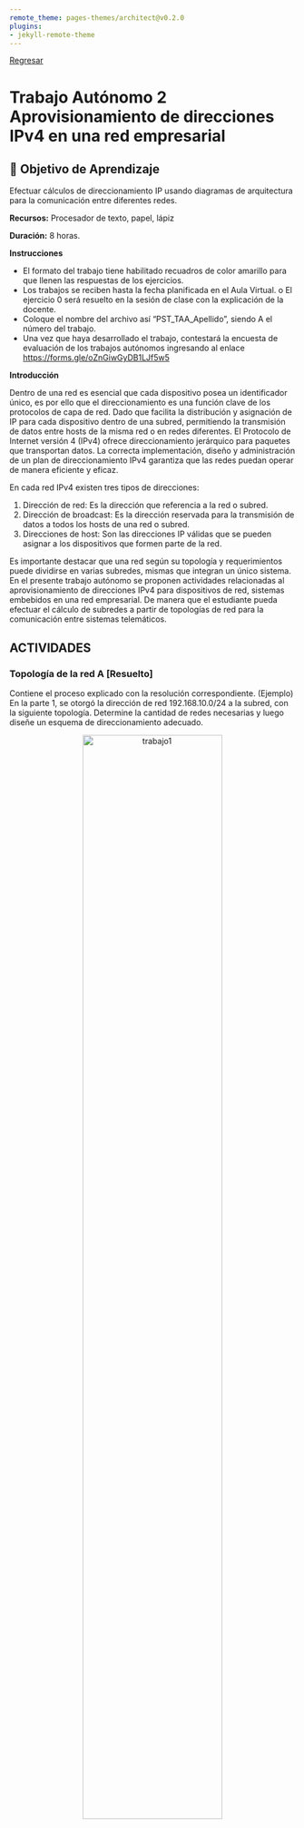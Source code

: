 ```yaml
---
remote_theme: pages-themes/architect@v0.2.0
plugins:
- jekyll-remote-theme
---
```


[Regresar](/Programacion-de-Sistemas-Telematicos/)

# Trabajo Autónomo 2 Aprovisionamiento de direcciones IPv4 en una red empresarial

## 🎯 Objetivo de Aprendizaje
Efectuar cálculos de direccionamiento IP usando diagramas de arquitectura para la comunicación entre diferentes redes.

**Recursos:** Procesador de texto, papel, lápiz

**Duración:**	8 horas.

**Instrucciones**

- El formato del trabajo tiene habilitado recuadros de color amarillo para que llenen las respuestas de los ejercicios.
- Los trabajos se reciben hasta la fecha planificada en el Aula Virtual.
o	El ejercicio 0 será resuelto en la sesión de clase con la explicación de la docente.
- Coloque el nombre del archivo así “PST_TAA_Apellido”, siendo A el número del trabajo.
- Una vez que haya desarrollado el trabajo, contestará la encuesta de evaluación de los trabajos autónomos ingresando al enlace https://forms.gle/oZnGiwGyDB1LJf5w5


**Introducción**

Dentro de una red es esencial que cada dispositivo posea un identificador único, es por ello que el direccionamiento es una función clave de los protocolos de capa de red. Dado que facilita la distribución y asignación de IP para cada dispositivo dentro de una subred, permitiendo la transmisión de datos entre hosts de la misma red o en redes diferentes. El Protocolo de Internet versión 4 (IPv4) ofrece direccionamiento jerárquico para paquetes que transportan datos. La correcta implementación, diseño y administración de un plan de direccionamiento IPv4 garantiza que las redes puedan operar de manera eficiente y eficaz. 

En cada red IPv4 existen tres tipos de direcciones: 
1.	Dirección de red: Es la dirección que referencia a la red o subred.
2. Dirección de broadcast: Es la dirección reservada para la transmisión de datos a todos los hosts de una red o subred. 
3.	Direcciones de host: Son las direcciones IP válidas que se pueden asignar a los dispositivos que formen parte de la red.

Es importante destacar que una red según su topología y requerimientos puede dividirse en varias subredes, mismas que integran un único sistema. 
En el presente trabajo autónomo se proponen actividades relacionadas al aprovisionamiento de direcciones IPv4 para dispositivos de red, sistemas embebidos en una red empresarial. De manera que el estudiante pueda efectuar el cálculo de subredes a partir de topologías de red para la comunicación entre sistemas telemáticos.


## ACTIVIDADES

### **Topología de la red A [Resuelto]**
Contiene el proceso explicado con la resolución correspondiente. (Ejemplo)
En la parte 1, se otorgó la dirección de red 192.168.10.0/24 a la subred, con la siguiente topología. Determine la cantidad de redes necesarias y luego diseñe un esquema de direccionamiento adecuado.

<p align="center">
  <img src="../imagenes/t.autonomo2_1.png" alt="trabajo1" width="70%">

<br>
<br>
Paso 1:	Determine la cantidad de subredes en la topología de la red A.

a)	¿Cuántas subredes hay? 2 subredes 

b)	¿Cuántos bits debe tomar prestados para crear la cantidad de subredes requeridas? 
1 bit para la primera subred y 6 bits para la segunda subred.
<br>
11111111.11111111.11111111.10000000 = 2<sup>1</sup>=2 subredes, 2<sup>7</sup>=128-2=126 hosts

11111111.11111111.11111111.11111100 = 2<sup>6</sup>=64 subredes, 2<sup>2</sup>=4-2=2 hosts
<br>
c)	¿Cuántas direcciones de host utilizables por subred se encuentran en este esquema de direccionamiento?

2<sup>7</sup>=128-2=126 hosts, 22=4-2=2 hosts

d)	¿Cuál es la máscara de subred nueva en formato decimal punteado?

255.255.255.128 - 255.255.255.252

e)	¿Cuántas subredes quedan disponibles para usar en el futuro?

192.168.10.132 - 192.168.10.255


Paso 2:	Registre la información de subred.
Complete la siguiente tabla con la información de la subred:
<br>
<style type="text/css">
.tg  {border-collapse:collapse;border-color:#9ABAD9;border-spacing:0;}
.tg td{background-color:#EBF5FF;border-color:#9ABAD9;border-style:solid;border-width:1px;color:#444;
  font-family:Arial, sans-serif;font-size:14px;overflow:hidden;padding:0px 0px;word-break:normal;}
.tg th{background-color:#409cff;border-color:#9ABAD9;border-style:solid;border-width:1px;color:#fff;
  font-family:Arial, sans-serif;font-size:14px;font-weight:normal;overflow:hidden;padding:0px 0px;word-break:normal;}
.tg .tg-c3ow{border-color:inherit;text-align:center;vertical-align:top}
.tg .tg-72fj{border-color:inherit;font-size:16px;font-weight:bold;text-align:center;vertical-align:middle}
</style>
<table class="tg">
<thead>
  <tr>
    <th class="tg-72fj">  Número de <br>subred   </th>
    <th class="tg-72fj">   <br>Dirección de <br>subred   <br></th>
    <th class="tg-72fj"><br>Primera dirección <br>de host utilizable   <br></th>
    <th class="tg-72fj">   Última dirección de <br>host utilizable   </th>
    <th class="tg-72fj">   Dirección de <br>broadcast   </th>
  </tr>
</thead>
<tbody>
  <tr>
    <td class="tg-c3ow">&nbsp;&nbsp;&nbsp;<br><span style="color:red">1</span>&nbsp;&nbsp;&nbsp;</td>
    <td class="tg-c3ow">&nbsp;&nbsp;&nbsp;<br><span style="color:red">192.168.10.0</span>&nbsp;&nbsp;&nbsp;</td>
    <td class="tg-c3ow">&nbsp;&nbsp;&nbsp;<br><span style="color:red">192.168.10.1</span>&nbsp;&nbsp;&nbsp;</td>
    <td class="tg-c3ow">&nbsp;&nbsp;&nbsp;<br><span style="color:red">192.168.10.126</span>&nbsp;&nbsp;&nbsp;</td>
    <td class="tg-c3ow">&nbsp;&nbsp;&nbsp;<br><span style="color:red">192.168.10.127</span>&nbsp;&nbsp;&nbsp;</td>
  </tr>
  <tr>
    <td class="tg-c3ow">&nbsp;&nbsp;&nbsp;<br><span style="color:red">2</span>&nbsp;&nbsp;&nbsp;</td>
    <td class="tg-c3ow">&nbsp;&nbsp;&nbsp;<br><span style="color:red">192.168.10.128</span>&nbsp;&nbsp;&nbsp;</td>
    <td class="tg-c3ow">&nbsp;&nbsp;&nbsp;<br><span style="color:red">192.168.10.129</span>&nbsp;&nbsp;&nbsp;</td>
    <td class="tg-c3ow">&nbsp;&nbsp;&nbsp;<br><span style="color:red">192.168.10.130</span>&nbsp;&nbsp;&nbsp;</td>
    <td class="tg-c3ow">&nbsp;&nbsp;&nbsp;<br><span style="color:red">192.168.10.131</span>&nbsp;&nbsp;&nbsp;</td>
  </tr>
</tbody>
</table>
<br>
<br>

### **Topología de la red B (20 puntos)** 
La topología de la red de la parte 1 se expandió para admitir el agregado del router R3 y la red complementaria, como se ilustra en la topología siguiente. Utilice la dirección de red 190.95.0.0/16 para proporcionar direcciones a los dispositivos de red y luego diseñe un nuevo esquema de direccionamiento para admitir el requisito de red adicional.


<p align="center">
  <img src="../imagenes/t.autonomo2_2.png" alt="trabajo1" width="90%">

Paso 1: Determine la cantidad de subredes en la topología de la red B.

a)	¿ Cuántas subredes existen y a qué tipo de clase pertenecen cada una?
     
b)	¿Cuántos bits debe tomar prestados para crear la cantidad de subredes requeridas? 
     
c)	¿Cuántas direcciones de host utilizables por subred se encuentran en este esquema de direccionamiento? 
     
d)	¿Cuál es la máscara de subred nueva en formato decimal punteado? 
     
e)	¿Cuántas subredes quedan disponibles para usar en el futuro? 
     

Paso 2: Registre la información de subred.
Complete la siguiente tabla con la información de la subred:
<br>
<style type="text/css">
.tg  {border-collapse:collapse;border-color:#9ABAD9;border-spacing:0;}
.tg td{background-color:#EBF5FF;border-color:#9ABAD9;border-style:solid;border-width:1px;color:#444;
  font-family:Arial, sans-serif;font-size:14px;overflow:hidden;padding:0px 0px;word-break:normal;}
.tg th{background-color:#409cff;border-color:#9ABAD9;border-style:solid;border-width:1px;color:#fff;
  font-family:Arial, sans-serif;font-size:14px;font-weight:normal;overflow:hidden;padding:0px 0px;word-break:normal;}
.tg .tg-c3ow{border-color:inherit;text-align:center;vertical-align:top}
.tg .tg-qiwj{border-color:inherit;color:#ffffff;font-size:16px;font-weight:bold;text-align:center;vertical-align:middle}
</style>
<table class="tg">
<thead>
  <tr>
    <th class="tg-qiwj">   <br>Número de<br> subred   </th>
    <th class="tg-qiwj">   <br>Dirección de<br> subred   </th>
    <th class="tg-qiwj">   <br>Primera dirección<br>de host utilizable   </th>
    <th class="tg-qiwj">   <br>Última dirección <br>de host utilizable   </th>
    <th class="tg-qiwj">   <br>Dirección de<br> broadcast   </th>
  </tr>
</thead>
<tbody>
  <tr>
    <td class="tg-c3ow">&nbsp;&nbsp;&nbsp;<br><span style="color:black">1</span>&nbsp;&nbsp;&nbsp;</td>
    <td class="tg-c3ow">&nbsp;&nbsp;&nbsp;<br><span style="color:black;background-color:#BFBFBF">     </span>&nbsp;&nbsp;&nbsp;</td>
    <td class="tg-c3ow">&nbsp;&nbsp;&nbsp;<br><span style="color:black;background-color:#BFBFBF">     </span>&nbsp;&nbsp;&nbsp;</td>
    <td class="tg-c3ow">&nbsp;&nbsp;&nbsp;<br><span style="color:black;background-color:#BFBFBF">     </span>&nbsp;&nbsp;&nbsp;</td>
    <td class="tg-c3ow">&nbsp;&nbsp;&nbsp;<br><span style="color:black;background-color:#BFBFBF">     </span>&nbsp;&nbsp;&nbsp;</td>
  </tr>
  <tr>
    <td class="tg-c3ow">&nbsp;&nbsp;&nbsp;<br><span style="color:black">2</span>&nbsp;&nbsp;&nbsp;</td>
    <td class="tg-c3ow">&nbsp;&nbsp;&nbsp;<br><span style="color:black;background-color:#BFBFBF">     </span>&nbsp;&nbsp;&nbsp;</td>
    <td class="tg-c3ow">&nbsp;&nbsp;&nbsp;<br><span style="color:black;background-color:#BFBFBF">     </span>&nbsp;&nbsp;&nbsp;</td>
    <td class="tg-c3ow">&nbsp;&nbsp;&nbsp;<br><span style="color:black;background-color:#BFBFBF">     </span>&nbsp;&nbsp;&nbsp;</td>
    <td class="tg-c3ow">&nbsp;&nbsp;&nbsp;<br><span style="color:black;background-color:#BFBFBF">     </span>&nbsp;&nbsp;&nbsp;</td>
  </tr>
  <tr>
    <td class="tg-c3ow">&nbsp;&nbsp;&nbsp;<br><span style="color:black">3</span>&nbsp;&nbsp;&nbsp;</td>
    <td class="tg-c3ow">&nbsp;&nbsp;&nbsp;<br><span style="color:black;background-color:#BFBFBF">     </span>&nbsp;&nbsp;&nbsp;</td>
    <td class="tg-c3ow">&nbsp;&nbsp;&nbsp;<br><span style="color:black;background-color:#BFBFBF">     </span>&nbsp;&nbsp;&nbsp;</td>
    <td class="tg-c3ow">&nbsp;&nbsp;&nbsp;<br><span style="color:black;background-color:#BFBFBF">     </span>&nbsp;&nbsp;&nbsp;</td>
    <td class="tg-c3ow">&nbsp;&nbsp;&nbsp;<br><span style="color:black;background-color:#BFBFBF">     </span>&nbsp;&nbsp;&nbsp;</td>
  </tr>
  <tr>
    <td class="tg-c3ow">&nbsp;&nbsp;&nbsp;<br><span style="color:black">4</span>&nbsp;&nbsp;&nbsp;</td>
    <td class="tg-c3ow">&nbsp;&nbsp;&nbsp;<br><span style="color:black;background-color:#BFBFBF">     </span>&nbsp;&nbsp;&nbsp;</td>
    <td class="tg-c3ow">&nbsp;&nbsp;&nbsp;<br><span style="color:black;background-color:#BFBFBF">     </span>&nbsp;&nbsp;&nbsp;</td>
    <td class="tg-c3ow">&nbsp;&nbsp;&nbsp;<br><span style="color:black;background-color:#BFBFBF">     </span>&nbsp;&nbsp;&nbsp;</td>
    <td class="tg-c3ow">&nbsp;&nbsp;&nbsp;<br><span style="color:black;background-color:#BFBFBF">     </span>&nbsp;&nbsp;&nbsp;</td>
  </tr>
  <tr>
    <td class="tg-c3ow">&nbsp;&nbsp;&nbsp;<br><span style="color:black">5</span>&nbsp;&nbsp;&nbsp;</td>
    <td class="tg-c3ow">&nbsp;&nbsp;&nbsp;<br><span style="color:black;background-color:#BFBFBF">     </span>&nbsp;&nbsp;&nbsp;</td>
    <td class="tg-c3ow">&nbsp;&nbsp;&nbsp;<br><span style="color:black;background-color:#BFBFBF">     </span>&nbsp;&nbsp;&nbsp;</td>
    <td class="tg-c3ow">&nbsp;&nbsp;&nbsp;<br><span style="color:black;background-color:#BFBFBF">     </span>&nbsp;&nbsp;&nbsp;</td>
    <td class="tg-c3ow">&nbsp;&nbsp;&nbsp;<br><span style="color:black;background-color:#BFBFBF">     </span>&nbsp;&nbsp;&nbsp;</td>
  </tr>
</tbody>
</table>
<br>

### **Topología de la red C (20 puntos)**

La topología volvió a cambiar con una LAN nueva agregada al R2 y un enlace redundante entre R1 y R3. Utilice la dirección de red 190.95.0.0/16 para proporcionar direcciones a los dispositivos de red. También proporcione un esquema de direcciones IP que admita estos dispositivos adicionales. Para esta topología, asigne una subred a cada red.

<p align="center">
  <img src="../imagenes/t.autonomo2_3.png" alt="trabajo1" width="80%">

**Paso 1:** Determine la cantidad de subredes en la topología de la red C.


- a.	¿Cuántas subredes existen y a qué tipo de clase pertenecen cada una?.
     

- b.	¿Cuántos bits debe tomar prestados para crear la cantidad de subredes requeridas?.

      
- c.	¿Cuántas direcciones de host utilizables por subred se encuentran en este esquema de direccionamiento?.

     
- d.	¿Cuál es la máscara de subred nueva en formato decimal punteado?. 
     

- e.	¿Cuántas subredes quedan disponibles para usar en el futuro?. 

 
Paso 2: Registre la información de subred.

<style type="text/css">
.tg  {border-collapse:collapse;border-color:#9ABAD9;border-spacing:0;}
.tg td{background-color:#EBF5FF;border-color:#9ABAD9;border-style:solid;border-width:1px;color:#444;
  font-family:Arial, sans-serif;font-size:14px;overflow:hidden;padding:10px 5px;word-break:normal;}
.tg th{background-color:#409cff;border-color:#9ABAD9;border-style:solid;border-width:1px;color:#fff;
  font-family:Arial, sans-serif;font-size:14px;font-weight:normal;overflow:hidden;padding:10px 5px;word-break:normal;}
.tg .tg-pb0m{border-color:inherit;text-align:center;vertical-align:bottom}
.tg .tg-23jf{border-color:inherit;color:#ffffff;font-size:16px;font-weight:bold;text-align:left;vertical-align:bottom}
.tg .tg-8d8j{text-align:center;vertical-align:bottom}
</style>
<table class="tg">
<thead>
  <tr>
    <th class="tg-23jf">Número de <br>subred   </th>
    <th class="tg-23jf">Dirección de <br>subred   </th>
    <th class="tg-23jf">   <br>Primera dirección <br>de host utilizable   </th>
    <th class="tg-23jf">   <br>Última dirección <br>de host utilizable   </th>
    <th class="tg-23jf">   <br>Dirección de <br>broadcast   </th>
  </tr>
</thead>
<tbody>
  <tr>
    <td class="tg-pb0m">&nbsp;&nbsp;&nbsp;<br><span style="color:black">1</span>&nbsp;&nbsp;&nbsp;</td>
    <td class="tg-pb0m">&nbsp;&nbsp;&nbsp;<br><span style="color:black;background-color:#BFBFBF">     </span>&nbsp;&nbsp;&nbsp;</td>
    <td class="tg-pb0m">&nbsp;&nbsp;&nbsp;<br><span style="color:black;background-color:#BFBFBF">     </span>&nbsp;&nbsp;&nbsp;</td>
    <td class="tg-pb0m">&nbsp;&nbsp;&nbsp;<br><span style="color:black;background-color:#BFBFBF">     </span>&nbsp;&nbsp;&nbsp;</td>
    <td class="tg-pb0m">&nbsp;&nbsp;&nbsp;<br><span style="color:black;background-color:#BFBFBF">     </span>&nbsp;&nbsp;&nbsp;</td>
  </tr>
  <tr>
    <td class="tg-pb0m">&nbsp;&nbsp;&nbsp;<br><span style="color:black">2</span>&nbsp;&nbsp;&nbsp;</td>
    <td class="tg-pb0m">&nbsp;&nbsp;&nbsp;<br><span style="color:black;background-color:#BFBFBF">     </span>&nbsp;&nbsp;&nbsp;</td>
    <td class="tg-pb0m">&nbsp;&nbsp;&nbsp;<br><span style="color:black;background-color:#BFBFBF">     </span>&nbsp;&nbsp;&nbsp;</td>
    <td class="tg-pb0m">&nbsp;&nbsp;&nbsp;<br><span style="color:black;background-color:#BFBFBF">     </span>&nbsp;&nbsp;&nbsp;</td>
    <td class="tg-pb0m">&nbsp;&nbsp;&nbsp;<br><span style="color:black;background-color:#BFBFBF">     </span>&nbsp;&nbsp;&nbsp;</td>
  </tr>
  <tr>
    <td class="tg-pb0m">&nbsp;&nbsp;&nbsp;<br><span style="color:black">3</span>&nbsp;&nbsp;&nbsp;</td>
    <td class="tg-pb0m">&nbsp;&nbsp;&nbsp;<br><span style="color:black;background-color:#BFBFBF">     </span>&nbsp;&nbsp;&nbsp;</td>
    <td class="tg-pb0m">&nbsp;&nbsp;&nbsp;<br><span style="color:black;background-color:#BFBFBF">     </span>&nbsp;&nbsp;&nbsp;</td>
    <td class="tg-pb0m">&nbsp;&nbsp;&nbsp;<br><span style="color:black;background-color:#BFBFBF">     </span>&nbsp;&nbsp;&nbsp;</td>
    <td class="tg-pb0m">&nbsp;&nbsp;&nbsp;<br><span style="color:black;background-color:#BFBFBF">     </span>&nbsp;&nbsp;&nbsp;</td>
  </tr>
  <tr>
    <td class="tg-pb0m">&nbsp;&nbsp;&nbsp;<br><span style="color:black">4</span>&nbsp;&nbsp;&nbsp;</td>
    <td class="tg-pb0m">&nbsp;&nbsp;&nbsp;<br><span style="color:black;background-color:#BFBFBF">     </span>&nbsp;&nbsp;&nbsp;</td>
    <td class="tg-pb0m">&nbsp;&nbsp;&nbsp;<br><span style="color:black;background-color:#BFBFBF">     </span>&nbsp;&nbsp;&nbsp;</td>
    <td class="tg-pb0m">&nbsp;&nbsp;&nbsp;<br><span style="color:black;background-color:#BFBFBF">     </span>&nbsp;&nbsp;&nbsp;</td>
    <td class="tg-pb0m">&nbsp;&nbsp;&nbsp;<br><span style="color:black;background-color:#BFBFBF">     </span>&nbsp;&nbsp;&nbsp;</td>
  </tr>
  <tr>
    <td class="tg-pb0m">&nbsp;&nbsp;&nbsp;<br><span style="color:black">5</span>&nbsp;&nbsp;&nbsp;</td>
    <td class="tg-pb0m">&nbsp;&nbsp;&nbsp;<br><span style="color:black;background-color:#BFBFBF">     </span>&nbsp;&nbsp;&nbsp;</td>
    <td class="tg-pb0m">&nbsp;&nbsp;&nbsp;<br><span style="color:black;background-color:#BFBFBF">     </span>&nbsp;&nbsp;&nbsp;</td>
    <td class="tg-pb0m">&nbsp;&nbsp;&nbsp;<br><span style="color:black;background-color:#BFBFBF">     </span>&nbsp;&nbsp;&nbsp;</td>
    <td class="tg-pb0m">&nbsp;&nbsp;&nbsp;<br><span style="color:black;background-color:#BFBFBF">     </span>&nbsp;&nbsp;&nbsp;</td>
  </tr>
  <tr>
    <td class="tg-8d8j">&nbsp;&nbsp;&nbsp;<br><span style="color:black">6</span>&nbsp;&nbsp;&nbsp;</td>
    <td class="tg-8d8j">&nbsp;&nbsp;&nbsp;<br><span style="color:black;background-color:#BFBFBF">     </span>&nbsp;&nbsp;&nbsp;</td>
    <td class="tg-8d8j">&nbsp;&nbsp;&nbsp;<br><span style="color:black;background-color:#BFBFBF">     </span>&nbsp;&nbsp;&nbsp;</td>
    <td class="tg-8d8j">&nbsp;&nbsp;&nbsp;<br><span style="color:black;background-color:#BFBFBF">     </span>&nbsp;&nbsp;&nbsp;</td>
    <td class="tg-8d8j">&nbsp;&nbsp;&nbsp;<br><span style="color:black;background-color:#BFBFBF">     </span>&nbsp;&nbsp;&nbsp;</td>
  </tr>
</tbody>
</table>

Paso 3: Asignar direcciones a los dispositivos de red en las subredes.

a) Complete la siguiente tabla con las direcciones IP y las máscaras de subred para las interfaces del router:

<style type="text/css">
.tg  {border-collapse:collapse;border-color:#9ABAD9;border-spacing:0;}
.tg td{background-color:#EBF5FF;border-color:#9ABAD9;border-style:solid;border-width:1px;color:#444;
  font-family:Arial, sans-serif;font-size:14px;overflow:hidden;padding:10px 5px;word-break:normal;}
.tg th{background-color:#409cff;border-color:#9ABAD9;border-style:solid;border-width:1px;color:#fff;
  font-family:Arial, sans-serif;font-size:14px;font-weight:normal;overflow:hidden;padding:10px 5px;word-break:normal;}
.tg .tg-bhg3{border-color:#3166ff;color:#ffffff;font-size:16px;font-weight:bold;text-align:center;vertical-align:middle}
.tg .tg-rbd8{border-color:#3166ff;text-align:center;vertical-align:bottom}
.tg .tg-s4wa{border-color:#3166ff;text-align:center;vertical-align:middle}
.tg .tg-bidy{border-color:#3166ff;text-align:center;vertical-align:top}
</style>
<table class="tg">
<thead>
  <tr>
    <th class="tg-bhg3">   <br>Dispositivo   </th>
    <th class="tg-bhg3">   <br>Interfaz   </th>
    <th class="tg-bhg3">   <br>Dirección IP   </th>
    <th class="tg-bhg3">   <br>Máscara de <br>subred   </th>
    <th class="tg-bhg3">   <br>Dirección de <br>broadcast   </th>
  </tr>
</thead>
<tbody>
  <tr>
    <td class="tg-s4wa" rowspan="3">&nbsp;&nbsp;&nbsp;<br><span style="color:black">R1</span>&nbsp;&nbsp;&nbsp;</td>
    <td class="tg-s4wa">&nbsp;&nbsp;&nbsp;<br><span style="color:black">GigabitEthernet 0/1</span>&nbsp;&nbsp;&nbsp;</td>
    <td class="tg-rbd8">&nbsp;&nbsp;&nbsp;<br><span style="color:black;background-color:#BFBFBF">     </span>&nbsp;&nbsp;&nbsp;</td>
    <td class="tg-rbd8">&nbsp;&nbsp;&nbsp;<br><span style="color:black;background-color:#BFBFBF">     </span>&nbsp;&nbsp;&nbsp;</td>
    <td class="tg-rbd8">&nbsp;&nbsp;&nbsp;<br><span style="color:black;background-color:#BFBFBF">     </span>&nbsp;&nbsp;&nbsp;</td>
  </tr>
  <tr>
    <td class="tg-s4wa">&nbsp;&nbsp;&nbsp;<br><span style="color:black">Serial 0/0/0</span>&nbsp;&nbsp;&nbsp;</td>
    <td class="tg-rbd8">&nbsp;&nbsp;&nbsp;<br><span style="color:black;background-color:#BFBFBF">     </span>&nbsp;&nbsp;&nbsp;</td>
    <td class="tg-rbd8">&nbsp;&nbsp;&nbsp;<br><span style="color:black;background-color:#BFBFBF">     </span>&nbsp;&nbsp;&nbsp;</td>
    <td class="tg-rbd8">&nbsp;&nbsp;&nbsp;<br><span style="color:black;background-color:#BFBFBF">     </span>&nbsp;&nbsp;&nbsp;</td>
  </tr>
  <tr>
    <td class="tg-s4wa">&nbsp;&nbsp;&nbsp;<br><span style="color:black">Serial 0/0/1</span>&nbsp;&nbsp;&nbsp;</td>
    <td class="tg-rbd8">&nbsp;&nbsp;&nbsp;<br><span style="color:black;background-color:#BFBFBF">     </span>&nbsp;&nbsp;&nbsp;</td>
    <td class="tg-rbd8">&nbsp;&nbsp;&nbsp;<br><span style="color:black;background-color:#BFBFBF">     </span>&nbsp;&nbsp;&nbsp;</td>
    <td class="tg-rbd8">&nbsp;&nbsp;&nbsp;<br><span style="color:black;background-color:#BFBFBF">     </span>&nbsp;&nbsp;&nbsp;</td>
  </tr>
  <tr>
    <td class="tg-s4wa" rowspan="3">&nbsp;&nbsp;&nbsp;<br><span style="color:black">R2</span>&nbsp;&nbsp;&nbsp;</td>
    <td class="tg-s4wa">&nbsp;&nbsp;&nbsp;<br><span style="color:black">GigabitEthernet 0/1</span>&nbsp;&nbsp;&nbsp;</td>
    <td class="tg-rbd8">&nbsp;&nbsp;&nbsp;<br><span style="color:black;background-color:#BFBFBF">     </span>&nbsp;&nbsp;&nbsp;</td>
    <td class="tg-rbd8">&nbsp;&nbsp;&nbsp;<br><span style="color:black;background-color:#BFBFBF">     </span>&nbsp;&nbsp;&nbsp;</td>
    <td class="tg-rbd8">&nbsp;&nbsp;&nbsp;<br><span style="color:black;background-color:#BFBFBF">     </span>&nbsp;&nbsp;&nbsp;</td>
  </tr>
  <tr>
    <td class="tg-s4wa">&nbsp;&nbsp;&nbsp;<br><span style="color:black">Serial 0/0/0</span>&nbsp;&nbsp;&nbsp;</td>
    <td class="tg-rbd8">&nbsp;&nbsp;&nbsp;<br><span style="color:black;background-color:#BFBFBF">     </span>&nbsp;&nbsp;&nbsp;</td>
    <td class="tg-rbd8">&nbsp;&nbsp;&nbsp;<br><span style="color:black;background-color:#BFBFBF">     </span>&nbsp;&nbsp;&nbsp;</td>
    <td class="tg-rbd8">&nbsp;&nbsp;&nbsp;<br><span style="color:black;background-color:#BFBFBF">     </span>&nbsp;&nbsp;&nbsp;</td>
  </tr>
  <tr>
    <td class="tg-s4wa">&nbsp;&nbsp;&nbsp;<br><span style="color:black">Serial 0/0/1</span>&nbsp;&nbsp;&nbsp;</td>
    <td class="tg-rbd8">&nbsp;&nbsp;&nbsp;<br><span style="color:black;background-color:#BFBFBF">     </span>&nbsp;&nbsp;&nbsp;</td>
    <td class="tg-rbd8">&nbsp;&nbsp;&nbsp;<br><span style="color:black;background-color:#BFBFBF">     </span>&nbsp;&nbsp;&nbsp;</td>
    <td class="tg-rbd8">&nbsp;&nbsp;&nbsp;<br><span style="color:black;background-color:#BFBFBF">     </span>&nbsp;&nbsp;&nbsp;</td>
  </tr>
  <tr>
    <td class="tg-s4wa" rowspan="3">&nbsp;&nbsp;&nbsp;<br><span style="color:black">R3</span>&nbsp;&nbsp;&nbsp;</td>
    <td class="tg-s4wa">&nbsp;&nbsp;&nbsp;<br><span style="color:black">GigabitEthernet 0/1</span>&nbsp;&nbsp;&nbsp;</td>
    <td class="tg-rbd8">&nbsp;&nbsp;&nbsp;<br><span style="color:black;background-color:#BFBFBF">     </span>&nbsp;&nbsp;&nbsp;</td>
    <td class="tg-rbd8">&nbsp;&nbsp;&nbsp;<br><span style="color:black;background-color:#BFBFBF">     </span>&nbsp;&nbsp;&nbsp;</td>
    <td class="tg-bidy"></td>
  </tr>
  <tr>
    <td class="tg-s4wa">&nbsp;&nbsp;&nbsp;<br><span style="color:black">Serial 0/0/0</span>&nbsp;&nbsp;&nbsp;</td>
    <td class="tg-rbd8">&nbsp;&nbsp;&nbsp;<br><span style="color:black;background-color:#BFBFBF">     </span>&nbsp;&nbsp;&nbsp;</td>
    <td class="tg-rbd8">&nbsp;&nbsp;&nbsp;<br><span style="color:black;background-color:#BFBFBF">     </span>&nbsp;&nbsp;&nbsp;</td>
    <td class="tg-bidy"></td>
  </tr>
  <tr>
    <td class="tg-s4wa">&nbsp;&nbsp;&nbsp;<br><span style="color:black">Serial 0/0/1</span>&nbsp;&nbsp;&nbsp;</td>
    <td class="tg-rbd8">&nbsp;&nbsp;&nbsp;<br><span style="color:black;background-color:#BFBFBF">     </span>&nbsp;&nbsp;&nbsp;</td>
    <td class="tg-rbd8">&nbsp;&nbsp;&nbsp;<br><span style="color:black;background-color:#BFBFBF">     </span>&nbsp;&nbsp;&nbsp;</td>
    <td class="tg-bidy"></td>
  </tr>
</tbody>
</table>


b.	Complete la tabla siguiente con las direcciones IP y las máscaras de subred para los dispositivos en la LAN, como se muestra en la topología.


<style type="text/css">
.tg  {border-collapse:collapse;border-color:#9ABAD9;border-spacing:0;}
.tg td{background-color:#EBF5FF;border-color:#9ABAD9;border-style:solid;border-width:1px;color:#444;
  font-family:Arial, sans-serif;font-size:14px;overflow:hidden;padding:10px 5px;word-break:normal;}
.tg th{background-color:#409cff;border-color:#9ABAD9;border-style:solid;border-width:1px;color:#fff;
  font-family:Arial, sans-serif;font-size:14px;font-weight:normal;overflow:hidden;padding:10px 5px;word-break:normal;}
.tg .tg-70h3{border-color:#3166ff;font-weight:bold;text-align:center;vertical-align:middle}
.tg .tg-bhg3{border-color:#3166ff;color:#ffffff;font-size:16px;font-weight:bold;text-align:center;vertical-align:middle}
.tg .tg-s4wa{border-color:#3166ff;text-align:center;vertical-align:middle}
</style>
<table class="tg">
<thead>
  <tr>
    <th class="tg-bhg3">   <br>Dispositivo   </th>
    <th class="tg-bhg3">   <br>Interfaz   </th>
    <th class="tg-bhg3">   <br>Dirección IP   </th>
    <th class="tg-bhg3">   <br>Máscara de<br>subred   </th>
    <th class="tg-bhg3">   <br>Gateway<br> predeterminado   </th>
  </tr>
</thead>
<tbody>
  <tr>
    <td class="tg-70h3">&nbsp;&nbsp;&nbsp;<br><span style="color:black">PC-A</span>&nbsp;&nbsp;&nbsp;</td>
    <td class="tg-70h3">&nbsp;&nbsp;&nbsp;<br><span style="color:black">NIC</span>&nbsp;&nbsp;&nbsp;</td>
    <td class="tg-s4wa">&nbsp;&nbsp;&nbsp;<br><span style="color:black;background-color:#BFBFBF">     </span>&nbsp;&nbsp;&nbsp;</td>
    <td class="tg-s4wa">&nbsp;&nbsp;&nbsp;<br><span style="color:black;background-color:#BFBFBF">     </span>&nbsp;&nbsp;&nbsp;</td>
    <td class="tg-s4wa">&nbsp;&nbsp;&nbsp;<br><span style="color:black;background-color:#BFBFBF">     </span>&nbsp;&nbsp;&nbsp;</td>
  </tr>
  <tr>
    <td class="tg-70h3">&nbsp;&nbsp;&nbsp;<br><span style="color:black">PC-B</span>&nbsp;&nbsp;&nbsp;</td>
    <td class="tg-70h3">&nbsp;&nbsp;&nbsp;<br><span style="color:black">NIC</span>&nbsp;&nbsp;&nbsp;</td>
    <td class="tg-s4wa">&nbsp;&nbsp;&nbsp;<br><span style="color:black;background-color:#BFBFBF">     </span>&nbsp;&nbsp;&nbsp;</td>
    <td class="tg-s4wa">&nbsp;&nbsp;&nbsp;<br><span style="color:black;background-color:#BFBFBF">     </span>&nbsp;&nbsp;&nbsp;</td>
    <td class="tg-s4wa">&nbsp;&nbsp;&nbsp;<br><span style="color:black;background-color:#BFBFBF">     </span>&nbsp;&nbsp;&nbsp;</td>
  </tr>
  <tr>
    <td class="tg-70h3">&nbsp;&nbsp;&nbsp;<br><span style="color:black">S1</span>&nbsp;&nbsp;&nbsp;</td>
    <td class="tg-70h3">&nbsp;&nbsp;&nbsp;<br><span style="color:black">VLAN 1</span>&nbsp;&nbsp;&nbsp;</td>
    <td class="tg-s4wa">&nbsp;&nbsp;&nbsp;<br><span style="color:black;background-color:#BFBFBF">     </span>&nbsp;&nbsp;&nbsp;</td>
    <td class="tg-s4wa">&nbsp;&nbsp;&nbsp;<br><span style="color:black;background-color:#BFBFBF">     </span>&nbsp;&nbsp;&nbsp;</td>
    <td class="tg-s4wa">&nbsp;&nbsp;&nbsp;<br><span style="color:black;background-color:#BFBFBF">     </span>&nbsp;&nbsp;&nbsp;</td>
  </tr>
  <tr>
    <td class="tg-70h3">&nbsp;&nbsp;&nbsp;<br><span style="color:black">PC-C</span>&nbsp;&nbsp;&nbsp;</td>
    <td class="tg-70h3">&nbsp;&nbsp;&nbsp;<br><span style="color:black">NIC</span>&nbsp;&nbsp;&nbsp;</td>
    <td class="tg-s4wa">&nbsp;&nbsp;&nbsp;<br><span style="color:black;background-color:#BFBFBF">     </span>&nbsp;&nbsp;&nbsp;</td>
    <td class="tg-s4wa">&nbsp;&nbsp;&nbsp;<br><span style="color:black;background-color:#BFBFBF">     </span>&nbsp;&nbsp;&nbsp;</td>
    <td class="tg-s4wa">&nbsp;&nbsp;&nbsp;<br><span style="color:black;background-color:#BFBFBF">     </span>&nbsp;&nbsp;&nbsp;</td>
  </tr>
  <tr>
    <td class="tg-70h3">&nbsp;&nbsp;&nbsp;<br><span style="color:black">PC-D</span>&nbsp;&nbsp;&nbsp;</td>
    <td class="tg-70h3">&nbsp;&nbsp;&nbsp;<br><span style="color:black">NIC</span>&nbsp;&nbsp;&nbsp;</td>
    <td class="tg-s4wa">&nbsp;&nbsp;&nbsp;<br><span style="color:black;background-color:#BFBFBF">     </span>&nbsp;&nbsp;&nbsp;</td>
    <td class="tg-s4wa">&nbsp;&nbsp;&nbsp;<br><span style="color:black;background-color:#BFBFBF">     </span>&nbsp;&nbsp;&nbsp;</td>
    <td class="tg-s4wa">&nbsp;&nbsp;&nbsp;<br><span style="color:black;background-color:#BFBFBF">     </span>&nbsp;&nbsp;&nbsp;</td>
  </tr>
  <tr>
    <td class="tg-70h3">&nbsp;&nbsp;&nbsp;<br><span style="color:black">S2</span>&nbsp;&nbsp;&nbsp;</td>
    <td class="tg-70h3">&nbsp;&nbsp;&nbsp;<br><span style="color:black">VLAN 1</span>&nbsp;&nbsp;&nbsp;</td>
    <td class="tg-s4wa">&nbsp;&nbsp;&nbsp;<br><span style="color:black;background-color:#BFBFBF">     </span>&nbsp;&nbsp;&nbsp;</td>
    <td class="tg-s4wa">&nbsp;&nbsp;&nbsp;<br><span style="color:black;background-color:#BFBFBF">     </span>&nbsp;&nbsp;&nbsp;</td>
    <td class="tg-s4wa">&nbsp;&nbsp;&nbsp;<br><span style="color:black;background-color:#BFBFBF">     </span>&nbsp;&nbsp;&nbsp;</td>
  </tr>
  <tr>
    <td class="tg-70h3">&nbsp;&nbsp;&nbsp;<br><span style="color:black">PC-E</span>&nbsp;&nbsp;&nbsp;</td>
    <td class="tg-70h3">&nbsp;&nbsp;&nbsp;<br><span style="color:black">NIC</span>&nbsp;&nbsp;&nbsp;</td>
    <td class="tg-s4wa">&nbsp;&nbsp;&nbsp;<br><span style="color:black;background-color:#BFBFBF">     </span>&nbsp;&nbsp;&nbsp;</td>
    <td class="tg-s4wa">&nbsp;&nbsp;&nbsp;<br><span style="color:black;background-color:#BFBFBF">     </span>&nbsp;&nbsp;&nbsp;</td>
    <td class="tg-s4wa">&nbsp;&nbsp;&nbsp;<br><span style="color:black;background-color:#BFBFBF">     </span>&nbsp;&nbsp;&nbsp;</td>
  </tr>
  <tr>
    <td class="tg-70h3">&nbsp;&nbsp;&nbsp;<br><span style="color:black">PC-F</span>&nbsp;&nbsp;&nbsp;</td>
    <td class="tg-70h3">&nbsp;&nbsp;&nbsp;<br><span style="color:black">NIC</span>&nbsp;&nbsp;&nbsp;</td>
    <td class="tg-s4wa">&nbsp;&nbsp;&nbsp;<br><span style="color:black;background-color:#BFBFBF">     </span>&nbsp;&nbsp;&nbsp;</td>
    <td class="tg-s4wa">&nbsp;&nbsp;&nbsp;<br><span style="color:black;background-color:#BFBFBF">     </span>&nbsp;&nbsp;&nbsp;</td>
    <td class="tg-s4wa">&nbsp;&nbsp;&nbsp;<br><span style="color:black;background-color:#BFBFBF">     </span>&nbsp;&nbsp;&nbsp;</td>
  </tr>
  <tr>
    <td class="tg-70h3">&nbsp;&nbsp;&nbsp;<br><span style="color:black">S3</span>&nbsp;&nbsp;&nbsp;</td>
    <td class="tg-70h3">&nbsp;&nbsp;&nbsp;<br><span style="color:black">VLAN 1</span>&nbsp;&nbsp;&nbsp;</td>
    <td class="tg-s4wa">&nbsp;&nbsp;&nbsp;<br><span style="color:black;background-color:#BFBFBF">     </span>&nbsp;&nbsp;&nbsp;</td>
    <td class="tg-s4wa">&nbsp;&nbsp;&nbsp;<br><span style="color:black;background-color:#BFBFBF">     </span>&nbsp;&nbsp;&nbsp;</td>
    <td class="tg-s4wa">&nbsp;&nbsp;&nbsp;<br><span style="color:black;background-color:#BFBFBF">     </span>&nbsp;&nbsp;&nbsp;</td>
  </tr>
</tbody>
</table>
First row is a table header 


Paso 4: Análisis

- a.	En caso que la conexión falle entre R3 y R2, ¿es posible seguir enviando información?. Argumente su respuesta.
     
- b.	En caso la conexión falle entre R2 y S2, ¿PC-C y PC-D pueden seguir comunicándose?. Argumente su respuesta.


### **Topología de la red D (30 puntos)** 
Utilice la dirección de red 192.170.0.0/16 para proporcionar las direcciones en el diagrama mostrado.
   
<p align="center">
  <img src="../imagenes/t.autonomo2_2.png" alt="trabajo1" width="80%">

Paso 1: Determine la cantidad de subredes en la topología de la red D.

a.	¿Cuántas subredes hay? 

     
b.	¿Cuántos bits debe tomar prestados para crear la cantidad de subredes requeridas? 

     
c.	¿Cuántas direcciones de host utilizables por subred se encuentran en este esquema de direccionamiento? 

     
d.	¿Cuál es la máscara de subred nueva en formato decimal punteado?

     
e.	¿Cuántas subredes quedan disponibles para usar en el futuro? 
     

Paso 2: Registre la información de subred.
Complete la siguiente tabla con la información de la subred.

<style type="text/css">
.tg  {border-collapse:collapse;border-color:#9ABAD9;border-spacing:0;}
.tg td{background-color:#EBF5FF;border-color:#9ABAD9;border-style:solid;border-width:1px;color:#444;
  font-family:Arial, sans-serif;font-size:14px;overflow:hidden;padding:10px 5px;word-break:normal;}
.tg th{background-color:#409cff;border-color:#9ABAD9;border-style:solid;border-width:1px;color:#fff;
  font-family:Arial, sans-serif;font-size:14px;font-weight:normal;overflow:hidden;padding:10px 5px;word-break:normal;}
.tg .tg-merh{border-color:#3166ff;font-weight:bold;text-align:center;vertical-align:bottom}
.tg .tg-bhg3{border-color:#3166ff;color:#ffffff;font-size:16px;font-weight:bold;text-align:center;vertical-align:middle}
.tg .tg-rbd8{border-color:#3166ff;text-align:center;vertical-align:bottom}
</style>
<table class="tg">
<thead>
  <tr>
    <th class="tg-bhg3">   <br>Número de<br> subred   </th>
    <th class="tg-bhg3">   <br>Dirección de <br>subred   </th>
    <th class="tg-bhg3">   <br>Primera dirección <br>de host utilizable   </th>
    <th class="tg-bhg3">   <br>Última dirección <br>de host utilizable   </th>
    <th class="tg-bhg3">   <br>Dirección de <br>broadcast   </th>
  </tr>
</thead>
<tbody>
  <tr>
    <td class="tg-merh">&nbsp;&nbsp;&nbsp;<br><span style="color:black">1</span>&nbsp;&nbsp;&nbsp;</td>
    <td class="tg-merh">&nbsp;&nbsp;&nbsp;<br><span style="color:black;background-color:#BFBFBF">     </span>&nbsp;&nbsp;&nbsp;</td>
    <td class="tg-rbd8">&nbsp;&nbsp;&nbsp;<br><span style="color:black;background-color:#BFBFBF">     </span>&nbsp;&nbsp;&nbsp;</td>
    <td class="tg-rbd8">&nbsp;&nbsp;&nbsp;<br><span style="color:black;background-color:#BFBFBF">     </span>&nbsp;&nbsp;&nbsp;</td>
    <td class="tg-rbd8">&nbsp;&nbsp;&nbsp;<br><span style="color:black;background-color:#BFBFBF">     </span>&nbsp;&nbsp;&nbsp;</td>
  </tr>
  <tr>
    <td class="tg-merh">&nbsp;&nbsp;&nbsp;<br><span style="color:black">2</span>&nbsp;&nbsp;&nbsp;</td>
    <td class="tg-merh">&nbsp;&nbsp;&nbsp;<br><span style="color:black;background-color:#BFBFBF">     </span>&nbsp;&nbsp;&nbsp;</td>
    <td class="tg-rbd8">&nbsp;&nbsp;&nbsp;<br><span style="color:black;background-color:#BFBFBF">     </span>&nbsp;&nbsp;&nbsp;</td>
    <td class="tg-rbd8">&nbsp;&nbsp;&nbsp;<br><span style="color:black;background-color:#BFBFBF">     </span>&nbsp;&nbsp;&nbsp;</td>
    <td class="tg-rbd8">&nbsp;&nbsp;&nbsp;<br><span style="color:black;background-color:#BFBFBF">     </span>&nbsp;&nbsp;&nbsp;</td>
  </tr>
  <tr>
    <td class="tg-merh">&nbsp;&nbsp;&nbsp;<br><span style="color:black">3</span>&nbsp;&nbsp;&nbsp;</td>
    <td class="tg-merh">&nbsp;&nbsp;&nbsp;<br><span style="color:black;background-color:#BFBFBF">     </span>&nbsp;&nbsp;&nbsp;</td>
    <td class="tg-rbd8">&nbsp;&nbsp;&nbsp;<br><span style="color:black;background-color:#BFBFBF">     </span>&nbsp;&nbsp;&nbsp;</td>
    <td class="tg-rbd8">&nbsp;&nbsp;&nbsp;<br><span style="color:black;background-color:#BFBFBF">     </span>&nbsp;&nbsp;&nbsp;</td>
    <td class="tg-rbd8">&nbsp;&nbsp;&nbsp;<br><span style="color:black;background-color:#BFBFBF">     </span>&nbsp;&nbsp;&nbsp;</td>
  </tr>
  <tr>
    <td class="tg-merh">&nbsp;&nbsp;&nbsp;<br><span style="color:black">4</span>&nbsp;&nbsp;&nbsp;</td>
    <td class="tg-merh">&nbsp;&nbsp;&nbsp;<br><span style="color:black;background-color:#BFBFBF">     </span>&nbsp;&nbsp;&nbsp;</td>
    <td class="tg-rbd8">&nbsp;&nbsp;&nbsp;<br><span style="color:black;background-color:#BFBFBF">     </span>&nbsp;&nbsp;&nbsp;</td>
    <td class="tg-rbd8">&nbsp;&nbsp;&nbsp;<br><span style="color:black;background-color:#BFBFBF">     </span>&nbsp;&nbsp;&nbsp;</td>
    <td class="tg-rbd8">&nbsp;&nbsp;&nbsp;<br><span style="color:black;background-color:#BFBFBF">     </span>&nbsp;&nbsp;&nbsp;</td>
  </tr>
  <tr>
    <td class="tg-merh">&nbsp;&nbsp;&nbsp;<br><span style="color:black">5</span>&nbsp;&nbsp;&nbsp;</td>
    <td class="tg-merh">&nbsp;&nbsp;&nbsp;<br><span style="color:black;background-color:#BFBFBF">     </span>&nbsp;&nbsp;&nbsp;</td>
    <td class="tg-rbd8">&nbsp;&nbsp;&nbsp;<br><span style="color:black;background-color:#BFBFBF">     </span>&nbsp;&nbsp;&nbsp;</td>
    <td class="tg-rbd8">&nbsp;&nbsp;&nbsp;<br><span style="color:black;background-color:#BFBFBF">     </span>&nbsp;&nbsp;&nbsp;</td>
    <td class="tg-rbd8">&nbsp;&nbsp;&nbsp;<br><span style="color:black;background-color:#BFBFBF">     </span>&nbsp;&nbsp;&nbsp;</td>
  </tr>
  <tr>
    <td class="tg-merh">&nbsp;&nbsp;&nbsp;<br><span style="color:black">6</span>&nbsp;&nbsp;&nbsp;</td>
    <td class="tg-merh">&nbsp;&nbsp;&nbsp;<br><span style="color:black;background-color:#BFBFBF">     </span>&nbsp;&nbsp;&nbsp;</td>
    <td class="tg-rbd8">&nbsp;&nbsp;&nbsp;<br><span style="color:black;background-color:#BFBFBF">     </span>&nbsp;&nbsp;&nbsp;</td>
    <td class="tg-rbd8">&nbsp;&nbsp;&nbsp;<br><span style="color:black;background-color:#BFBFBF">     </span>&nbsp;&nbsp;&nbsp;</td>
    <td class="tg-rbd8">&nbsp;&nbsp;&nbsp;<br><span style="color:black;background-color:#BFBFBF">     </span>&nbsp;&nbsp;&nbsp;</td>
  </tr>
  <tr>
    <td class="tg-merh">&nbsp;&nbsp;&nbsp;<br><span style="color:black">7</span>&nbsp;&nbsp;&nbsp;</td>
    <td class="tg-merh">&nbsp;&nbsp;&nbsp;<br><span style="color:black;background-color:#BFBFBF">     </span>&nbsp;&nbsp;&nbsp;</td>
    <td class="tg-rbd8">&nbsp;&nbsp;&nbsp;<br><span style="color:black;background-color:#BFBFBF">     </span>&nbsp;&nbsp;&nbsp;</td>
    <td class="tg-rbd8">&nbsp;&nbsp;&nbsp;<br><span style="color:black;background-color:#BFBFBF">     </span>&nbsp;&nbsp;&nbsp;</td>
    <td class="tg-rbd8">&nbsp;&nbsp;&nbsp;<br><span style="color:black;background-color:#BFBFBF">     </span>&nbsp;&nbsp;&nbsp;</td>
  </tr>
  <tr>
    <td class="tg-merh">&nbsp;&nbsp;&nbsp;<br><span style="color:black">8</span>&nbsp;&nbsp;&nbsp;</td>
    <td class="tg-merh">&nbsp;&nbsp;&nbsp;<br><span style="color:black;background-color:#BFBFBF">     </span>&nbsp;&nbsp;&nbsp;</td>
    <td class="tg-rbd8">&nbsp;&nbsp;&nbsp;<br><span style="color:black;background-color:#BFBFBF">     </span>&nbsp;&nbsp;&nbsp;</td>
    <td class="tg-rbd8">&nbsp;&nbsp;&nbsp;<br><span style="color:black;background-color:#BFBFBF">     </span>&nbsp;&nbsp;&nbsp;</td>
    <td class="tg-rbd8">&nbsp;&nbsp;&nbsp;<br><span style="color:black;background-color:#BFBFBF">     </span>&nbsp;&nbsp;&nbsp;</td>
  </tr>
  <tr>
    <td class="tg-merh">&nbsp;&nbsp;&nbsp;<br><span style="color:black">9</span>&nbsp;&nbsp;&nbsp;</td>
    <td class="tg-merh">&nbsp;&nbsp;&nbsp;<br><span style="color:black;background-color:#BFBFBF">     </span>&nbsp;&nbsp;&nbsp;</td>
    <td class="tg-rbd8">&nbsp;&nbsp;&nbsp;<br><span style="color:black;background-color:#BFBFBF">     </span>&nbsp;&nbsp;&nbsp;</td>
    <td class="tg-rbd8">&nbsp;&nbsp;&nbsp;<br><span style="color:black;background-color:#BFBFBF">     </span>&nbsp;&nbsp;&nbsp;</td>
    <td class="tg-rbd8">&nbsp;&nbsp;&nbsp;<br><span style="color:black;background-color:#BFBFBF">     </span>&nbsp;&nbsp;&nbsp;</td>
  </tr>
</tbody>
</table>

Paso 3: Análisis

a.	¿Qué beneficios conlleva que R4 esté en la topología de red?

b.	La organización ha detectado que existen problemas en la red interna. El Departamento Técnico ha descubierto que los problemas se deben a que los paquetes se duplican. Además, de que el tráfico de datos se encuentra congestionado. Usted como Ingeniero en mecatrónica de la organización, habiendo aprendido la matería de Programación de Sistemas Telemáticos, le piden que emita un informe técnico en base a estos inconvenientes. ¿Cuál es el inconveniente presentado en este caso?. 


### **Topología de la red E (30 puntos)**
La organización tiene una dirección de red 192.37.0.0/16 que se dividirá como se ilustra en la topología siguiente. Debe elegir un esquema de direccionamiento que pueda admitir la cantidad de redes y hosts en la topología.


<p align="center">
  <img src="../imagenes/t.autonomo2_5.png" alt="trabajo1" width="80%">


Paso 1: Determine la cantidad de subredes en la topología de la red E.

a.	¿Cuántas subredes hay existen y a qué tipo de clase pertenecen cada una? 

     
b.	¿Cuántos bits debe tomar prestados para crear la cantidad de subredes requeridas?

     
c.	¿Cuántas direcciones de host utilizables por subred se encuentran en este esquema de direccionamiento? 

     
d.	¿Cuál es la máscara de subred nueva en formato decimal punteado? 

     
e.	¿Cuántas subredes quedan disponibles para usar en el futuro? 
     

Paso 2: Registre la información de subred.
Complete la siguiente tabla con la información de la subred:

<style type="text/css">
.tg  {border-collapse:collapse;border-color:#9ABAD9;border-spacing:0;}
.tg td{background-color:#EBF5FF;border-color:#9ABAD9;border-style:solid;border-width:1px;color:#444;
  font-family:Arial, sans-serif;font-size:14px;overflow:hidden;padding:10px 5px;word-break:normal;}
.tg th{background-color:#409cff;border-color:#9ABAD9;border-style:solid;border-width:1px;color:#fff;
  font-family:Arial, sans-serif;font-size:14px;font-weight:normal;overflow:hidden;padding:10px 5px;word-break:normal;}
.tg .tg-merh{border-color:#3166ff;font-weight:bold;text-align:center;vertical-align:bottom}
.tg .tg-bhg3{border-color:#3166ff;color:#ffffff;font-size:16px;font-weight:bold;text-align:center;vertical-align:middle}
.tg .tg-rbd8{border-color:#3166ff;text-align:center;vertical-align:bottom}
</style>
<table class="tg">
<thead>
  <tr>
    <th class="tg-bhg3">   <br>Número de<br> subred   </th>
    <th class="tg-bhg3">   <br>Dirección de <br>subred   </th>
    <th class="tg-bhg3">   <br>Primera dirección <br>de host utilizable   </th>
    <th class="tg-bhg3">   <br>Última dirección <br>de host utilizable   </th>
    <th class="tg-bhg3">   <br>Dirección de <br>broadcast   </th>
  </tr>
</thead>
<tbody>
  <tr>
    <td class="tg-merh">&nbsp;&nbsp;&nbsp;<br><span style="color:black">1</span>&nbsp;&nbsp;&nbsp;</td>
    <td class="tg-merh">&nbsp;&nbsp;&nbsp;<br><span style="color:black;background-color:#BFBFBF">     </span>&nbsp;&nbsp;&nbsp;</td>
    <td class="tg-rbd8">&nbsp;&nbsp;&nbsp;<br><span style="color:black;background-color:#BFBFBF">     </span>&nbsp;&nbsp;&nbsp;</td>
    <td class="tg-rbd8">&nbsp;&nbsp;&nbsp;<br><span style="color:black;background-color:#BFBFBF">     </span>&nbsp;&nbsp;&nbsp;</td>
    <td class="tg-rbd8">&nbsp;&nbsp;&nbsp;<br><span style="color:black;background-color:#BFBFBF">     </span>&nbsp;&nbsp;&nbsp;</td>
  </tr>
  <tr>
    <td class="tg-merh">&nbsp;&nbsp;&nbsp;<br><span style="color:black">2</span>&nbsp;&nbsp;&nbsp;</td>
    <td class="tg-merh">&nbsp;&nbsp;&nbsp;<br><span style="color:black;background-color:#BFBFBF">     </span>&nbsp;&nbsp;&nbsp;</td>
    <td class="tg-rbd8">&nbsp;&nbsp;&nbsp;<br><span style="color:black;background-color:#BFBFBF">     </span>&nbsp;&nbsp;&nbsp;</td>
    <td class="tg-rbd8">&nbsp;&nbsp;&nbsp;<br><span style="color:black;background-color:#BFBFBF">     </span>&nbsp;&nbsp;&nbsp;</td>
    <td class="tg-rbd8">&nbsp;&nbsp;&nbsp;<br><span style="color:black;background-color:#BFBFBF">     </span>&nbsp;&nbsp;&nbsp;</td>
  </tr>
  <tr>
    <td class="tg-merh">&nbsp;&nbsp;&nbsp;<br><span style="color:black">3</span>&nbsp;&nbsp;&nbsp;</td>
    <td class="tg-merh">&nbsp;&nbsp;&nbsp;<br><span style="color:black;background-color:#BFBFBF">     </span>&nbsp;&nbsp;&nbsp;</td>
    <td class="tg-rbd8">&nbsp;&nbsp;&nbsp;<br><span style="color:black;background-color:#BFBFBF">     </span>&nbsp;&nbsp;&nbsp;</td>
    <td class="tg-rbd8">&nbsp;&nbsp;&nbsp;<br><span style="color:black;background-color:#BFBFBF">     </span>&nbsp;&nbsp;&nbsp;</td>
    <td class="tg-rbd8">&nbsp;&nbsp;&nbsp;<br><span style="color:black;background-color:#BFBFBF">     </span>&nbsp;&nbsp;&nbsp;</td>
  </tr>
  <tr>
    <td class="tg-merh">&nbsp;&nbsp;&nbsp;<br><span style="color:black">4</span>&nbsp;&nbsp;&nbsp;</td>
    <td class="tg-merh">&nbsp;&nbsp;&nbsp;<br><span style="color:black;background-color:#BFBFBF">     </span>&nbsp;&nbsp;&nbsp;</td>
    <td class="tg-rbd8">&nbsp;&nbsp;&nbsp;<br><span style="color:black;background-color:#BFBFBF">     </span>&nbsp;&nbsp;&nbsp;</td>
    <td class="tg-rbd8">&nbsp;&nbsp;&nbsp;<br><span style="color:black;background-color:#BFBFBF">     </span>&nbsp;&nbsp;&nbsp;</td>
    <td class="tg-rbd8">&nbsp;&nbsp;&nbsp;<br><span style="color:black;background-color:#BFBFBF">     </span>&nbsp;&nbsp;&nbsp;</td>
  </tr>
  <tr>
    <td class="tg-merh">&nbsp;&nbsp;&nbsp;<br><span style="color:black">5</span>&nbsp;&nbsp;&nbsp;</td>
    <td class="tg-merh">&nbsp;&nbsp;&nbsp;<br><span style="color:black;background-color:#BFBFBF">     </span>&nbsp;&nbsp;&nbsp;</td>
    <td class="tg-rbd8">&nbsp;&nbsp;&nbsp;<br><span style="color:black;background-color:#BFBFBF">     </span>&nbsp;&nbsp;&nbsp;</td>
    <td class="tg-rbd8">&nbsp;&nbsp;&nbsp;<br><span style="color:black;background-color:#BFBFBF">     </span>&nbsp;&nbsp;&nbsp;</td>
    <td class="tg-rbd8">&nbsp;&nbsp;&nbsp;<br><span style="color:black;background-color:#BFBFBF">     </span>&nbsp;&nbsp;&nbsp;</td>
  </tr>
  <tr>
    <td class="tg-merh">&nbsp;&nbsp;&nbsp;<br><span style="color:black">6</span>&nbsp;&nbsp;&nbsp;</td>
    <td class="tg-merh">&nbsp;&nbsp;&nbsp;<br><span style="color:black;background-color:#BFBFBF">     </span>&nbsp;&nbsp;&nbsp;</td>
    <td class="tg-rbd8">&nbsp;&nbsp;&nbsp;<br><span style="color:black;background-color:#BFBFBF">     </span>&nbsp;&nbsp;&nbsp;</td>
    <td class="tg-rbd8">&nbsp;&nbsp;&nbsp;<br><span style="color:black;background-color:#BFBFBF">     </span>&nbsp;&nbsp;&nbsp;</td>
    <td class="tg-rbd8">&nbsp;&nbsp;&nbsp;<br><span style="color:black;background-color:#BFBFBF">     </span>&nbsp;&nbsp;&nbsp;</td>
  </tr>
  <tr>
    <td class="tg-merh">&nbsp;&nbsp;&nbsp;<br><span style="color:black">7</span>&nbsp;&nbsp;&nbsp;</td>
    <td class="tg-merh">&nbsp;&nbsp;&nbsp;<br><span style="color:black;background-color:#BFBFBF">     </span>&nbsp;&nbsp;&nbsp;</td>
    <td class="tg-rbd8">&nbsp;&nbsp;&nbsp;<br><span style="color:black;background-color:#BFBFBF">     </span>&nbsp;&nbsp;&nbsp;</td>
    <td class="tg-rbd8">&nbsp;&nbsp;&nbsp;<br><span style="color:black;background-color:#BFBFBF">     </span>&nbsp;&nbsp;&nbsp;</td>
    <td class="tg-rbd8">&nbsp;&nbsp;&nbsp;<br><span style="color:black;background-color:#BFBFBF">     </span>&nbsp;&nbsp;&nbsp;</td>
  </tr>
  <tr>
    <td class="tg-merh">&nbsp;&nbsp;&nbsp;<br><span style="color:black">8</span>&nbsp;&nbsp;&nbsp;</td>
    <td class="tg-merh">&nbsp;&nbsp;&nbsp;<br><span style="color:black;background-color:#BFBFBF">     </span>&nbsp;&nbsp;&nbsp;</td>
    <td class="tg-rbd8">&nbsp;&nbsp;&nbsp;<br><span style="color:black;background-color:#BFBFBF">     </span>&nbsp;&nbsp;&nbsp;</td>
    <td class="tg-rbd8">&nbsp;&nbsp;&nbsp;<br><span style="color:black;background-color:#BFBFBF">     </span>&nbsp;&nbsp;&nbsp;</td>
    <td class="tg-rbd8">&nbsp;&nbsp;&nbsp;<br><span style="color:black;background-color:#BFBFBF">     </span>&nbsp;&nbsp;&nbsp;</td>
  </tr>
  <tr>
    <td class="tg-merh">&nbsp;&nbsp;&nbsp;<br><span style="color:black">9</span>&nbsp;&nbsp;&nbsp;</td>
    <td class="tg-merh">&nbsp;&nbsp;&nbsp;<br><span style="color:black;background-color:#BFBFBF">     </span>&nbsp;&nbsp;&nbsp;</td>
    <td class="tg-rbd8">&nbsp;&nbsp;&nbsp;<br><span style="color:black;background-color:#BFBFBF">     </span>&nbsp;&nbsp;&nbsp;</td>
    <td class="tg-rbd8">&nbsp;&nbsp;&nbsp;<br><span style="color:black;background-color:#BFBFBF">     </span>&nbsp;&nbsp;&nbsp;</td>
    <td class="tg-rbd8">&nbsp;&nbsp;&nbsp;<br><span style="color:black;background-color:#BFBFBF">     </span>&nbsp;&nbsp;&nbsp;</td>
  </tr>
</tbody>
</table>

Paso 3: Asignar direcciones a los dispositivos de red en las subredes
a.	Complete la siguiente tabla con las direcciones IP y las máscaras de subred para las interfaces del router:

<style type="text/css">
.tg  {border-collapse:collapse;border-color:#9ABAD9;border-spacing:0;}
.tg td{background-color:#EBF5FF;border-color:#9ABAD9;border-style:solid;border-width:1px;color:#444;
  font-family:Arial, sans-serif;font-size:14px;overflow:hidden;padding:10px 5px;word-break:normal;}
.tg th{background-color:#409cff;border-color:#9ABAD9;border-style:solid;border-width:1px;color:#fff;
  font-family:Arial, sans-serif;font-size:14px;font-weight:normal;overflow:hidden;padding:10px 5px;word-break:normal;}
.tg .tg-gijy{border-color:#3531ff;text-align:center;vertical-align:bottom}
.tg .tg-70h3{border-color:#3166ff;font-weight:bold;text-align:center;vertical-align:middle}
.tg .tg-bhg3{border-color:#3166ff;color:#ffffff;font-size:16px;font-weight:bold;text-align:center;vertical-align:middle}
.tg .tg-rbd8{border-color:#3166ff;text-align:center;vertical-align:bottom}
.tg .tg-3sc7{border-color:#3531ff;font-weight:bold;text-align:center;vertical-align:middle}
.tg .tg-i5h4{border-color:#3531ff;text-align:center;vertical-align:top}
</style>
<table class="tg">
<thead>
  <tr>
    <th class="tg-bhg3">   <br>Dispositivo   </th>
    <th class="tg-bhg3">   <br>Interfaz   </th>
    <th class="tg-bhg3">   <br>Dirección IP   </th>
    <th class="tg-bhg3">   <br>Máscara de subred   </th>
    <th class="tg-bhg3">   <br>Dirección de <br>broadcast   </th>
  </tr>
</thead>
<tbody>
  <tr>
    <td class="tg-70h3" rowspan="4">&nbsp;&nbsp;&nbsp;<br><span style="color:black">R1</span>&nbsp;&nbsp;&nbsp;</td>
    <td class="tg-rbd8">   <br><span style="color:black">GigabitEthernet 0/0</span>   </td>
    <td class="tg-rbd8">&nbsp;&nbsp;&nbsp;<br><span style="color:black;background-color:#BFBFBF">     </span>&nbsp;&nbsp;&nbsp;</td>
    <td class="tg-rbd8">&nbsp;&nbsp;&nbsp;<br><span style="color:black;background-color:#BFBFBF">     </span>&nbsp;&nbsp;&nbsp;</td>
    <td class="tg-rbd8">&nbsp;&nbsp;&nbsp;<br><span style="color:black;background-color:#BFBFBF">     </span>&nbsp;&nbsp;&nbsp;</td>
  </tr>
  <tr>
    <td class="tg-rbd8">   <br><span style="color:black">GigabitEthernet 0/1</span>   </td>
    <td class="tg-rbd8">&nbsp;&nbsp;&nbsp;<br><span style="color:black;background-color:#BFBFBF">     </span>&nbsp;&nbsp;&nbsp;</td>
    <td class="tg-rbd8">&nbsp;&nbsp;&nbsp;<br><span style="color:black;background-color:#BFBFBF">     </span>&nbsp;&nbsp;&nbsp;</td>
    <td class="tg-rbd8">&nbsp;&nbsp;&nbsp;<br><span style="color:black;background-color:#BFBFBF">     </span>&nbsp;&nbsp;&nbsp;</td>
  </tr>
  <tr>
    <td class="tg-rbd8">   <br><span style="color:black">Serial 0/0/0</span>   </td>
    <td class="tg-rbd8">&nbsp;&nbsp;&nbsp;<br><span style="color:black;background-color:#BFBFBF">     </span>&nbsp;&nbsp;&nbsp;</td>
    <td class="tg-rbd8">&nbsp;&nbsp;&nbsp;<br><span style="color:black;background-color:#BFBFBF">     </span>&nbsp;&nbsp;&nbsp;</td>
    <td class="tg-rbd8">&nbsp;&nbsp;&nbsp;<br><span style="color:black;background-color:#BFBFBF">     </span>&nbsp;&nbsp;&nbsp;</td>
  </tr>
  <tr>
    <td class="tg-rbd8">   <br><span style="color:black">Serial 0/0/1</span>   </td>
    <td class="tg-rbd8">&nbsp;&nbsp;&nbsp;<br><span style="color:black;background-color:#BFBFBF">     </span>&nbsp;&nbsp;&nbsp;</td>
    <td class="tg-rbd8">&nbsp;&nbsp;&nbsp;<br><span style="color:black;background-color:#BFBFBF">     </span>&nbsp;&nbsp;&nbsp;</td>
    <td class="tg-rbd8">&nbsp;&nbsp;&nbsp;<br><span style="color:black;background-color:#BFBFBF">     </span>&nbsp;&nbsp;&nbsp;</td>
  </tr>
  <tr>
    <td class="tg-70h3" rowspan="4">&nbsp;&nbsp;&nbsp;<br><span style="color:black">R2</span>&nbsp;&nbsp;&nbsp;</td>
    <td class="tg-rbd8">   <br><span style="color:black">GigabitEthernet 0/0</span>   </td>
    <td class="tg-rbd8">&nbsp;&nbsp;&nbsp;<br><span style="color:black;background-color:#BFBFBF">     </span>&nbsp;&nbsp;&nbsp;</td>
    <td class="tg-rbd8">&nbsp;&nbsp;&nbsp;<br><span style="color:black;background-color:#BFBFBF">     </span>&nbsp;&nbsp;&nbsp;</td>
    <td class="tg-rbd8">&nbsp;&nbsp;&nbsp;<br><span style="color:black;background-color:#BFBFBF">     </span>&nbsp;&nbsp;&nbsp;</td>
  </tr>
  <tr>
    <td class="tg-gijy">   <br><span style="color:black">GigabitEthernet 0/1</span>   </td>
    <td class="tg-gijy">&nbsp;&nbsp;&nbsp;<br><span style="color:black;background-color:#BFBFBF">     </span>&nbsp;&nbsp;&nbsp;</td>
    <td class="tg-gijy">&nbsp;&nbsp;&nbsp;<br><span style="color:black;background-color:#BFBFBF">     </span>&nbsp;&nbsp;&nbsp;</td>
    <td class="tg-gijy">&nbsp;&nbsp;&nbsp;<br><span style="color:black;background-color:#BFBFBF">     </span>&nbsp;&nbsp;&nbsp;</td>
  </tr>
  <tr>
    <td class="tg-gijy">   <br><span style="color:black">Serial 0/0/0</span>   </td>
    <td class="tg-gijy">&nbsp;&nbsp;&nbsp;<br><span style="color:black;background-color:#BFBFBF">     </span>&nbsp;&nbsp;&nbsp;</td>
    <td class="tg-gijy">&nbsp;&nbsp;&nbsp;<br><span style="color:black;background-color:#BFBFBF">     </span>&nbsp;&nbsp;&nbsp;</td>
    <td class="tg-gijy">&nbsp;&nbsp;&nbsp;<br><span style="color:black;background-color:#BFBFBF">     </span>&nbsp;&nbsp;&nbsp;</td>
  </tr>
  <tr>
    <td class="tg-gijy">   <br><span style="color:black">Serial 0/0/1</span>   </td>
    <td class="tg-gijy">&nbsp;&nbsp;&nbsp;<br><span style="color:black;background-color:#BFBFBF">     </span>&nbsp;&nbsp;&nbsp;</td>
    <td class="tg-gijy">&nbsp;&nbsp;&nbsp;<br><span style="color:black;background-color:#BFBFBF">     </span>&nbsp;&nbsp;&nbsp;</td>
    <td class="tg-gijy">&nbsp;&nbsp;&nbsp;<br><span style="color:black;background-color:#BFBFBF">     </span>&nbsp;&nbsp;&nbsp;</td>
  </tr>
  <tr>
    <td class="tg-3sc7" rowspan="4">&nbsp;&nbsp;&nbsp;<br><span style="color:black">R3</span>&nbsp;&nbsp;&nbsp;</td>
    <td class="tg-gijy">   <br><span style="color:black">GigabitEthernet 0/0</span>   </td>
    <td class="tg-gijy">&nbsp;&nbsp;&nbsp;<br><span style="color:black;background-color:#BFBFBF">     </span>&nbsp;&nbsp;&nbsp;</td>
    <td class="tg-gijy">&nbsp;&nbsp;&nbsp;<br><span style="color:black;background-color:#BFBFBF">     </span>&nbsp;&nbsp;&nbsp;</td>
    <td class="tg-gijy">&nbsp;&nbsp;&nbsp;<br><span style="color:black;background-color:#BFBFBF">     </span>&nbsp;&nbsp;&nbsp;</td>
  </tr>
  <tr>
    <td class="tg-gijy">&nbsp;&nbsp;&nbsp;<br><span style="color:black">GigabitEthernet 0/1</span>&nbsp;&nbsp;&nbsp;</td>
    <td class="tg-i5h4">   <br><span style="color:black;background-color:#BFBFBF">     </span>   </td>
    <td class="tg-i5h4">   <br><span style="color:black;background-color:#BFBFBF">     </span>   </td>
    <td class="tg-i5h4">   <br><span style="color:black;background-color:#BFBFBF">     </span>   </td>
  </tr>
  <tr>
    <td class="tg-gijy">&nbsp;&nbsp;&nbsp;<br><span style="color:black">Serial 0/0/0</span>&nbsp;&nbsp;&nbsp;</td>
    <td class="tg-i5h4">   <br><span style="color:black;background-color:#BFBFBF">     </span>   </td>
    <td class="tg-i5h4">   <br><span style="color:black;background-color:#BFBFBF">     </span>   </td>
    <td class="tg-i5h4">   <br><span style="color:black;background-color:#BFBFBF">     </span>   </td>
  </tr>
  <tr>
    <td class="tg-gijy">&nbsp;&nbsp;&nbsp;<br><span style="color:black">Serial 0/0/1</span>&nbsp;&nbsp;&nbsp;</td>
    <td class="tg-i5h4">   <br><span style="color:black;background-color:#BFBFBF">     </span>   </td>
    <td class="tg-i5h4">   <br><span style="color:black;background-color:#BFBFBF">     </span>   </td>
    <td class="tg-i5h4">   <br><span style="color:black;background-color:#BFBFBF">     </span>   </td>
  </tr>
</tbody>
</table>


Paso 4: Análisis.
a.	La organización quiere hacer un inventario para reconocer las computadoras de la Sucursal 1 que estén activas y conectados a la subred. ¿Qué acción recomendaría en este caso?.
     

**Reflexiones**
1.	¿Qué información es necesaria para determinar un esquema de direccionamiento adecuado en una red?
     

2.	Una vez asignadas las subredes, ¿se utilizarán todas las direcciones de host en cada subred?.
     

3.	Explique las funciones de las capas del modelo OSI.
     

4.	En caso de que requiera una red sin conexión a internet con la menor cantidad de hosts posibles, ¿Cúal es la máscara de subred que usaría?. Argumente su respuesta.


